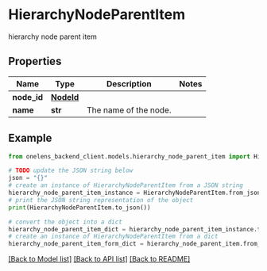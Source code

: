 # HierarchyNodeParentItem

hierarchy node parent item

## Properties

Name | Type | Description | Notes
------------ | ------------- | ------------- | -------------
**node_id** | [**NodeId**](NodeId.md) |  | 
**name** | **str** | The name of the node. | 

## Example

```python
from onelens_backend_client.models.hierarchy_node_parent_item import HierarchyNodeParentItem

# TODO update the JSON string below
json = "{}"
# create an instance of HierarchyNodeParentItem from a JSON string
hierarchy_node_parent_item_instance = HierarchyNodeParentItem.from_json(json)
# print the JSON string representation of the object
print(HierarchyNodeParentItem.to_json())

# convert the object into a dict
hierarchy_node_parent_item_dict = hierarchy_node_parent_item_instance.to_dict()
# create an instance of HierarchyNodeParentItem from a dict
hierarchy_node_parent_item_form_dict = hierarchy_node_parent_item.from_dict(hierarchy_node_parent_item_dict)
```
[[Back to Model list]](../README.md#documentation-for-models) [[Back to API list]](../README.md#documentation-for-api-endpoints) [[Back to README]](../README.md)


